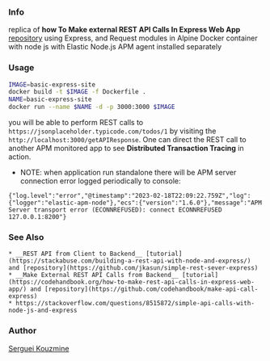 ### Info

replica of __how To Make external REST API Calls In Express Web App__ [repository](https://github.com/codehandbook/make-api-call-express)
using Express, and Request modules in Alpine Docker container with node js with Elastic Node.js APM agent installed separately

### Usage

```sh
IMAGE=basic-express-site
docker build -t $IMAGE -f Dockerfile .
NAME=basic-express-site
docker run --name $NAME -d -p 3000:3000 $IMAGE
```
you will be able to perform REST calls to `https://jsonplaceholder.typicode.com/todos/1` by visiting the `http://localhost:3000/getAPIResponse`. One can direct the REST call to another APM monitored app to see __Distributed Transaction Tracing__ in action.

* NOTE: when application run standalone there will be APM server connection error logged periodically to console:
```text
{"log.level":"error","@timestamp":"2023-02-18T22:09:22.759Z","log":{"logger":"elastic-apm-node"},"ecs":{"version":"1.6.0"},"message":"APM Server transport error (ECONNREFUSED): connect ECONNREFUSED 127.0.0.1:8200"}
```
### See Also
    * __REST API from Client to Backend__ [tutorial](https://stackabuse.com/building-a-rest-api-with-node-and-express/) and [repository](https://github.com/jkasun/simple-rest-sever-express)
    * __Make External REST API Calls from Backend__ [tutorial](https://codehandbook.org/how-to-make-rest-api-calls-in-express-web-app/) and [repository](https://github.com/codehandbook/make-api-call-express)
    * https://stackoverflow.com/questions/8515872/simple-api-calls-with-node-js-and-express
### Author
[Serguei Kouzmine](kouzmine_serguei@yahoo.com)
